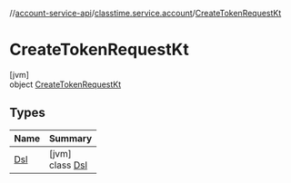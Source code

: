 //[account-service-api](../../../index.md)/[classtime.service.account](../index.md)/[CreateTokenRequestKt](index.md)

# CreateTokenRequestKt

[jvm]\
object [CreateTokenRequestKt](index.md)

## Types

| Name | Summary |
|---|---|
| [Dsl](-dsl/index.md) | [jvm]<br>class [Dsl](-dsl/index.md) |

